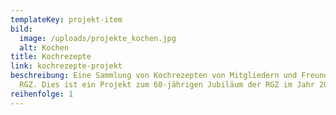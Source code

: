 ```yaml
---
templateKey: projekt-item
bild:
  image: /uploads/projekte_kochen.jpg
  alt: Kochen
title: Kochrezepte
link: kochrezepte-projekt
beschreibung: Eine Sammlung von Kochrezepten von Mitgliedern und Freunden der
  RGZ. Dies ist ein Projekt zum 60-jährigen Jubiläum der RGZ im Jahr 2020.
reihenfolge: 1
---
```


